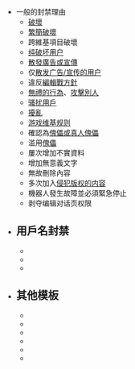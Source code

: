   - 一般的封禁理由
      - [破壞](https://zh.wikipedia.org/wiki/WP:VAN "wikilink")
      - [繁簡破壞](https://zh.wikipedia.org/wiki/WP:VAN#LANG "wikilink")
      - 跨維基項目破壞
      - [纯破坏用户](https://zh.wikipedia.org/wiki/WP:VOA "wikilink")
      - [散發廣告或宣傳](https://zh.wikipedia.org/wiki/WP:SOAP "wikilink")
      - 仅[散发广告/宣传的用户](https://zh.wikipedia.org/wiki/WP:SOAP "wikilink")
      - 違反[編輯戰方針](https://zh.wikipedia.org/wiki/WP:EW "wikilink")
      - [無禮的行為](https://zh.wikipedia.org/wiki/WP:CIV "wikilink")、[攻擊別人](https://zh.wikipedia.org/wiki/WP:NPA "wikilink")
      - [骚扰用戶](https://zh.wikipedia.org/wiki/WP:騷擾 "wikilink")
      - [擾亂](https://zh.wikipedia.org/wiki/WP:擾亂 "wikilink")
      - [游戏维基规则](https://zh.wikipedia.org/wiki/WP:GAME "wikilink")
      - 確認為[傀儡或](https://zh.wikipedia.org/wiki/WP:SOCK "wikilink")[真人傀儡](https://zh.wikipedia.org/wiki/WP:MEAT "wikilink")
      - 滥用[傀儡](https://zh.wikipedia.org/wiki/WP:SOCK "wikilink")
      - 屢次增加不實資料
      - 增加無意義文字
      - 無故刪除內容
      - 多次加入[侵犯版权的内容](https://zh.wikipedia.org/wiki/WP:COPYVIO "wikilink")
      - 機器人發生故障並必須緊急停止
      - 剥夺编辑对话页权限
  - 用戶名封禁
      -
      -
      -
      -
  - 其他模板
      -
      -
      -
      -
      -
      -
      -
